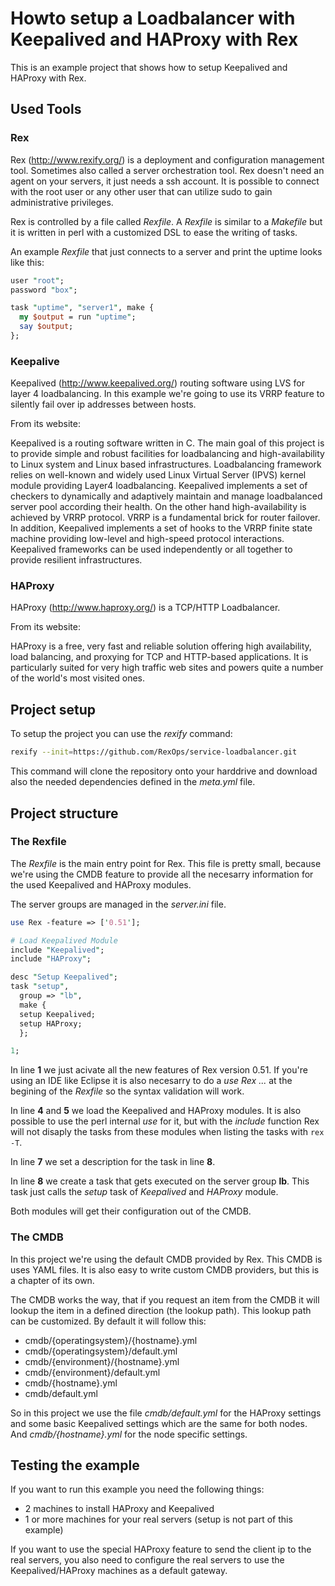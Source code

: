 # Howto setup a Loadbalancer with Keepalived and HAProxy with Rex

This is an example project that shows how to setup Keepalived and HAProxy with Rex.

## Used Tools

### Rex

Rex (http://www.rexify.org/) is a deployment and configuration management tool. Sometimes also called a server orchestration tool. Rex doesn't need an agent on your servers, it just needs a ssh account. It is possible to connect with the root user or any other user that can utilize sudo to gain administrative privileges.

Rex is controlled by a file called *Rexfile*. A *Rexfile* is similar to a *Makefile* but it is written in perl with a customized DSL to ease the writing of tasks.

An example *Rexfile* that just connects to a server and print the uptime looks like this:
```perl
user "root";
password "box";

task "uptime", "server1", make {
  my $output = run "uptime";
  say $output;
};
```

### Keepalive

Keepalived (http://www.keepalived.org/) routing software using LVS for layer 4 loadbalancing. In this example we're going to use its VRRP feature to silently fail over ip addresses between hosts.

From its website:

Keepalived is a routing software written in C. The main goal of this project is to provide simple and robust facilities for loadbalancing and high-availability to Linux system and Linux based infrastructures. Loadbalancing framework relies on well-known and widely used Linux Virtual Server (IPVS) kernel module providing Layer4 loadbalancing. Keepalived implements a set of checkers to dynamically and adaptively maintain and manage loadbalanced server pool according their health. On the other hand high-availability is achieved by VRRP protocol. VRRP is a fundamental brick for router failover. In addition, Keepalived implements a set of hooks to the VRRP finite state machine providing low-level and high-speed protocol interactions. Keepalived frameworks can be used independently or all together to provide resilient infrastructures.

### HAProxy

HAProxy (http://www.haproxy.org/) is a TCP/HTTP Loadbalancer.

From its website:

HAProxy is a free, very fast and reliable solution offering high availability, load balancing, and proxying for TCP and HTTP-based applications. It is particularly suited for very high traffic web sites and powers quite a number of the world's most visited ones.


## Project setup

To setup the project you can use the *rexify* command:

```bash
rexify --init=https://github.com/RexOps/service-loadbalancer.git
```

This command will clone the repository onto your harddrive and download also the needed dependencies defined in the *meta.yml* file.

## Project structure

### The Rexfile

The *Rexfile* is the main entry point for Rex. This file is pretty small, because we're using the CMDB feature to provide all the necesarry information for the used Keepalived and HAProxy modules.

The server groups are managed in the *server.ini* file.

```perl
use Rex -feature => ['0.51'];

# Load Keepalived Module
include "Keepalived";
include "HAProxy";

desc "Setup Keepalived";
task "setup",
  group => "lb",
  make {
  setup Keepalived;
  setup HAProxy;
  };

1;
```

In line **1** we just acivate all the new features of Rex version 0.51. If you're using an IDE like Eclipse it is also necesarry to do a *use Rex ...* at the begining of the *Rexfile* so the syntax validation will work.

In line **4** and **5** we load the Keepalived and HAProxy modules. It is also possible to use the perl internal *use* for it, but with the *include* function Rex will not disaply the tasks from these modules when listing the tasks with ```rex -T```.


In line **7** we set a description for the task in line **8**.

In line **8** we create a task that gets executed on the server group **lb**. This task just calls the *setup* task of *Keepalived* and *HAProxy* module.

Both modules will get their configuration out of the CMDB.

### The CMDB

In this project we're using the default CMDB provided by Rex. This CMDB is uses YAML files. It is also easy to write custom CMDB providers, but this is a chapter of its own.

The CMDB works the way, that if you request an item from the CMDB it will lookup the item in a defined direction (the lookup path). This lookup path can be customized. By default it will follow this:

* cmdb/{operatingsystem}/{hostname}.yml
* cmdb/{operatingsystem}/default.yml
* cmdb/{environment}/{hostname}.yml
* cmdb/{environment}/default.yml
* cmdb/{hostname}.yml
* cmdb/default.yml

So in this project we use the file *cmdb/default.yml* for the HAProxy settings and some basic Keepalived settings which are the same for both nodes. And *cmdb/{hostname}.yml* for the node specific settings.

## Testing the example

If you want to run this example you need the following things:

* 2 machines to install HAProxy and Keepalived
* 1 or more machines for your real servers (setup is not part of this example)

If you want to use the special HAProxy feature to send the client ip to the real servers, you also need to configure the real servers to use the Keepalived/HAProxy machines as a default gateway.




